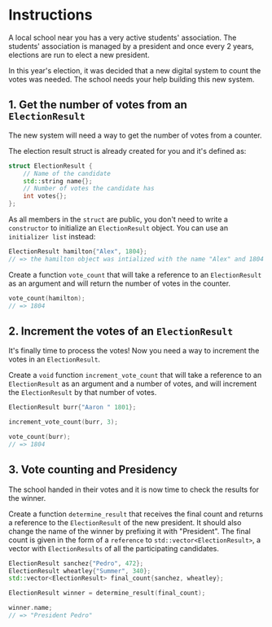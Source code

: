 # Instructions

A local school near you has a very active students' association.
The students' association is managed by a president and once every 2 years,
elections are run to elect a new president.

In this year's election, it was decided that a new digital system to
count the votes was needed. The school needs your help building this new system.

## 1. Get the number of votes from an `ElectionResult`

The new system will need a way to get the number of votes from a counter.

The election result struct is already created for you and it's defined as:

```cpp
struct ElectionResult {
    // Name of the candidate
    std::string name{};
    // Number of votes the candidate has
    int votes{};
};
```

As all members in the `struct` are public, you don't need to write a `constructor` to initialize an `ElectionResult` object. 
You can use an `initializer list` instead:

```cpp
ElectionResult hamilton{"Alex", 1804};
// => the hamilton object was intialized with the name "Alex" and 1804 votes.
```

Create a function `vote_count` that will take a reference to an `ElectionResult` as an argument and will return the number of votes in the counter.

```cpp
vote_count(hamilton);
// => 1804
```

## 2. Increment the votes of an `ElectionResult`

It's finally time to process the votes!
Now you need a way to increment the votes in an `ElectionResult`.

Create a `void` function `increment_vote_count` that will take a reference to an `ElectionResult` as an argument and a number of votes, and will increment the `ElectionResult` by that number of votes.

```cpp
ElectionResult burr{"Aaron " 1801};

increment_vote_count(burr, 3);

vote_count(burr);
// => 1804
```

## 3. Vote counting and Presidency 

The school handed in their votes and it is now time to check the results for the winner.

Create a function `determine_result` that receives the final count and returns a reference to the `ElectionResult` of the new president.
It should also change the name of the winner by prefixing it with "President". 
The final count is given in the form of a `reference` to `std::vector<ElectionResult>`, a vector with `ElectionResults` of all the participating candidates.

```cpp
ElectionResult sanchez{"Pedro", 472};
ElectionResult wheatley{"Summer", 340};
std::vector<ElectionResult> final_count{sanchez, wheatley};

ElectionResult winner = determine_result(final_count);

winner.name;
// => "President Pedro"
```
